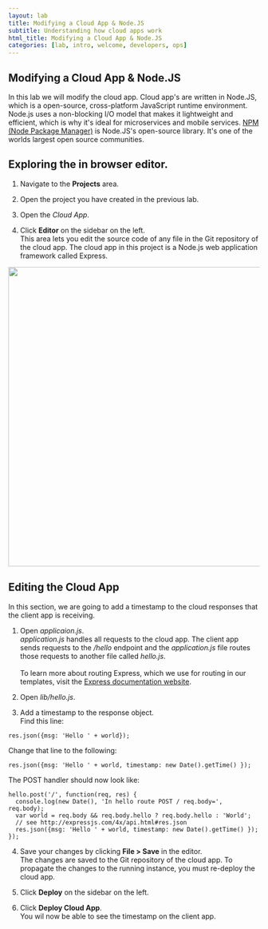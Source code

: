 ```yaml
---
layout: lab
title: Modifying a Cloud App & Node.JS
subtitle: Understanding how cloud apps work
html_title: Modifying a Cloud App & Node.JS
categories: [lab, intro, welcome, developers, ops]
---
```


## Modifying a Cloud App & Node.JS

In this lab we will modify the cloud app.  Cloud app's are written in Node.JS, which is a open-source, cross-platform JavaScript runtime environment.  Node.js uses a non-blocking I/O model that makes it lightweight and efficient, which is why it's ideal for microservices and mobile services. [NPM (Node Package Manager)](https://www.npmjs.com/) is Node.JS's open-source library.  It's one of the worlds largest open source communities.

## Exploring the in browser editor.

1. Navigate to the **Projects** area.  

2. Open the project you have created in the previous lab.

3. Open the *Cloud App*.

4. Click **Editor** on the sidebar on the left.
<br />This area lets you edit the source code of any file in the Git repository of the cloud app. The cloud app in this project is a Node.js web application framework called Express.

<img src="{{ site.baseurl }}/www/4.2/default/screenshots/rhmap-editor.png" width="600"/><br/>

## Editing the Cloud App
In this section, we are going to add a timestamp to the cloud responses that the client app is receiving.

1. Open *applicaion.js*.<br />
*application.js* handles all requests to the cloud app. The client app sends requests to the */hello* endpoint and the *application.js* file routes those requests to another file called *hello.js*.<br /><br />
To learn more about routing Express, which we use for routing in our templates, visit the [Express documentation website](http://expressjs.com/en/4x/api.html#express.router).

2. Open *lib/hello.js*.

3. Add a timestamp to the response object. <br/>
Find this line:
```
res.json({msg: 'Hello ' + world});
```
Change that line to the following:
```
res.json({msg: 'Hello ' + world, timestamp: new Date().getTime() });
```
The POST handler should now look like:
```
hello.post('/', function(req, res) {
  console.log(new Date(), 'In hello route POST / req.body=', req.body);
  var world = req.body && req.body.hello ? req.body.hello : 'World';
  // see http://expressjs.com/4x/api.html#res.json
  res.json({msg: 'Hello ' + world, timestamp: new Date().getTime() });
});
```

4. Save your changes by clicking **File > Save** in the editor. <br />
The changes are saved to the Git repository of the cloud app. To propagate the changes to the running instance, you must re-deploy the cloud app.

5. Click **Deploy** on the sidebar on the left.

6. Click **Deploy Cloud App**. <br />
You wil now be able to see the timestamp on the client app.
